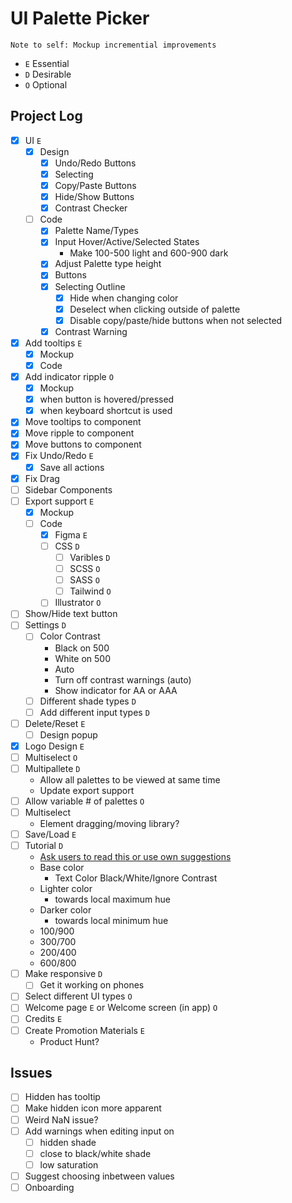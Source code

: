 # UI Palette Picker

`Note to self: Mockup incremential improvements`

- `E` Essential
- `D` Desirable
- `O` Optional

## Project Log

- [X] UI `E`
  - [X] Design
    - [X] Undo/Redo Buttons
    - [X] Selecting
    - [X] Copy/Paste Buttons
    - [X] Hide/Show Buttons
    - [X] Contrast Checker
  - [ ] Code
    - [X] Palette Name/Types
    - [X] Input Hover/Active/Selected States
      - Make 100-500 light and 600-900 dark
    - [X] Adjust Palette type height
    - [X] Buttons
    - [X] Selecting Outline
      - [X] Hide when changing color
      - [X] Deselect when clicking outside of palette
      - [X] Disable copy/paste/hide buttons when not selected
    - [X] Contrast Warning
- [X] Add tooltips `E`
  - [X] Mockup
  - [X] Code
- [X] Add indicator ripple `O`
  - [X] Mockup
  - [X] when button is hovered/pressed
  - [X] when keyboard shortcut is used
- [X] Move tooltips to component
- [X] Move ripple to component
- [X] Move buttons to component
- [X] Fix Undo/Redo `E`
  - [X] Save all actions
- [X] Fix Drag
- [ ] Sidebar Components
- [ ] Export support `E`
  - [X] Mockup
  - [ ] Code
    - [X] Figma `E`
    - [ ] CSS `D`
      - [ ] Varibles `D`
      - [ ] SCSS `O`
      - [ ] SASS `O`
      - [ ] Tailwind `O`
    - [ ] Illustrator `O`
- [ ] Show/Hide text button
- [ ] Settings `D`
  - [ ] Color Contrast
    - Black on 500
    - White on 500
    - Auto
    - Turn off contrast warnings (auto)
    - Show indicator for AA or AAA
  - [ ] Different shade types `D`
  - [ ] Add different input types `D`
- [ ] Delete/Reset `E`
  - [ ] Design popup
- [X] Logo Design `E`
- [ ] Multiselect `O`
- [ ] Multipallete `D`
  - Allow all palettes to be viewed at same time
  - Update export support
- [ ] Allow variable # of palettes `O`
- [ ] Multiselect
  - Element dragging/moving library?
- [ ] Save/Load `E`
- [ ] Tutorial `D`
  - [Ask users to read this or use own suggestions](https://refactoringui.com/previews/building-your-color-palette/)
  - Base color
    - Text Color Black/White/Ignore Contrast
  - Lighter color
    - towards local maximum hue
  - Darker color
    - towards local minimum hue
  - 100/900
  - 300/700
  - 200/400
  - 600/800
- [ ] Make responsive `D`
  - [ ] Get it working on phones
- [ ] Select different UI types `O`
- [ ] Welcome page `E` or Welcome screen (in app) `O`
- [ ] Credits `E`
- [ ] Create Promotion Materials `E`
  - Product Hunt?

## Issues

- [ ] Hidden has tooltip
- [ ] Make hidden icon more apparent
- [ ] Weird NaN issue?
- [ ] Add warnings when editing input on
  - [ ] hidden shade
  - [ ] close to black/white shade
  - [ ] low saturation
- [ ] Suggest choosing inbetween values
- [ ] Onboarding